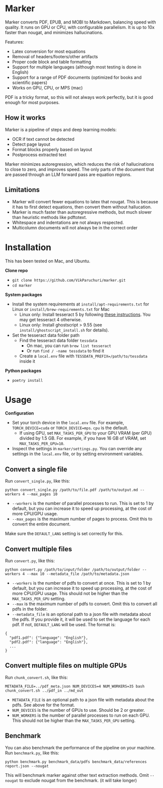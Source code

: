 # Marker

Marker converts PDF, EPUB, and MOBI to Markdown, balancing speed with quality.  It runs on GPU or CPU, with configurable parallelism.  It is up to 10x faster than nougat, and minimizes hallucinations.

Features:

- Latex conversion for most equations
- Removal of headers/footers/other artifacts
- Proper code block and table formatting
- Support for multiple languages (although most testing is done in English)
- Support for a range of PDF documents (optimized for books and scientific papers)
- Works on GPU, CPU, or MPS (mac)

PDF is a tricky format, so this will not always work perfectly, but it is good enough for most purposes.

## How it works

Marker is a pipeline of steps and deep learning models:

- OCR if text cannot be detected
- Detect page layout
- Format blocks properly based on layout
- Postprocess extracted text

Marker minimizes autoregression, which reduces the risk of hallucinations to close to zero, and improves speed.  The only parts of the document that are passed through an LLM forward pass are equation regions.

## Limitations

- Marker will convert fewer equations to latex that nougat.  This is because it has to first detect equations, then convert them without hallucation.
- Marker is much faster than autoregressive methods, but much slower than heuristic methods like pdftotext.
- Whitespace and indentations are not always respected.
- Multicolumn documents will not always be in the correct order

# Installation

This has been tested on Mac, and Ubuntu.

**Clone repo**

- `git clone https://github.com/VikParuchuri/marker.git`
- `cd marker`

**System packages**

- Install the system requirements at `install/apt-requirements.txt` for Linux or `install/brew-requirements.txt` for Mac
  - Linux only: Install tesseract 5 by following [these instructions](https://notesalexp.org/tesseract-ocr/html/).  You may get tesseract 4 otherwise.
  - Linux only: Install ghostscript > 9.55 (see `install/ghostscript_install.sh` for details).
- Set the tesseract data folder path
  - Find the tesseract data folder `tessdata`
    - On mac, you can run `brew list tesseract`
    - Or run `find / -name tessdata` to find it
  - Create a `local.env` file with `TESSDATA_PREFIX=/path/to/tessdata` inside it

**Python packages**

- `poetry install`

# Usage

**Configuration**

- Set your torch device in the `local.env` file.  For example, `TORCH_DEVICE=cuda` or `TORCH_DEVICE=mps`.  `cpu` is the default.
  - If using GPU, set `MAX_TASKS_PER_GPU` to your GPU VRAM (per GPU) divided by 1.5 GB.  For example, if you have 16 GB of VRAM, set `MAX_TASKS_PER_GPU=10`.
- Inspect the settings in `marker/settings.py`.  You can override any settings in the `local.env` file, or by setting environment variables.

## Convert a single file

Run `convert_single.py`, like this:

```
python convert_single.py /path/to/file.pdf /path/to/output.md --workers 4 --max_pages 10
```

- `--workers` is the number of parallel processes to run.  This is set to 1 by default, but you can increase it to speed up processing, at the cost of more CPU/GPU usage.
- `--max_pages` is the maximum number of pages to process.  Omit this to convert the entire document.

Make sure the `DEFAULT_LANG` setting is set correctly for this.

## Convert multiple files

Run `convert.py`, like this:

```
python convert.py /path/to/input/folder /path/to/output/folder --workers 4 --max 10 --metadata_file /path/to/metadata.json
```

- `--workers` is the number of pdfs to convert at once.  This is set to 1 by default, but you can increase it to speed up processing, at the cost of more CPU/GPU usage. This should not be higher than the `MAX_TASKS_PER_GPU` setting.
- `--max` is the maximum number of pdfs to convert.  Omit this to convert all pdfs in the folder.
- `--metadata_file` is an optional path to a json file with metadata about the pdfs.  If you provide it, it will be used to set the language for each pdf.  If not, `DEFAULT_LANG` will be used. The format is:

```
{
  "pdf1.pdf": {"language": "English"},
  "pdf2.pdf": {"language": "English"},
  ...
}
```

## Convert multiple files on multiple GPUs

Run `chunk_convert.sh`, like this:

```
METADATA_FILE=../pdf_meta.json NUM_DEVICES=4 NUM_WORKERS=35 bash chunk_convert.sh ../pdf_in ../md_out
```

- `METADATA_FILE` is an optional path to a json file with metadata about the pdfs.  See above for the format.
- `NUM_DEVICES` is the number of GPUs to use.  Should be 2 or greater.
- `NUM_WORKERS` is the number of parallel processes to run on each GPU.  This should not be higher than the `MAX_TASKS_PER_GPU` setting.

## Benchmark

You can also benchmark the performance of the pipeline on your machine.  Run `benchmark.py`, like this:

```
python benchmark.py benchmark_data/pdfs benchmark_data/references report.json --nougat
```

This will benchmark marker against other text extraction methods.  Omit `--nougat` to exclude nougat from the benchmark. (it will take longer)

